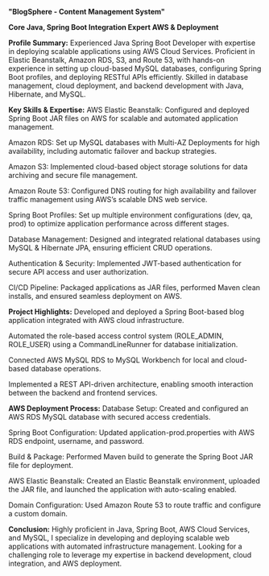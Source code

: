 **"BlogSphere - Content Management System"**

 **Core Java, Spring Boot Integration Expert AWS & Deployment** 

**Profile Summary:**
Experienced Java Spring Boot Developer with expertise in deploying scalable applications using AWS Cloud Services. Proficient in Elastic Beanstalk, Amazon RDS, S3, and Route 53, with hands-on experience in setting up cloud-based MySQL databases, configuring Spring Boot profiles, and deploying RESTful APIs efficiently. Skilled in database management, cloud deployment, and backend development with Java, Hibernate, and MySQL.

**Key Skills & Expertise:**
AWS Elastic Beanstalk: Configured and deployed Spring Boot JAR files on AWS for scalable and automated application management.

Amazon RDS: Set up MySQL databases with Multi-AZ Deployments for high availability, including automatic failover and backup strategies.

Amazon S3: Implemented cloud-based object storage solutions for data archiving and secure file management.

Amazon Route 53: Configured DNS routing for high availability and failover traffic management using AWS’s scalable DNS web service.

Spring Boot Profiles: Set up multiple environment configurations (dev, qa, prod) to optimize application performance across different stages.

Database Management: Designed and integrated relational databases using MySQL & Hibernate JPA, ensuring efficient CRUD operations.

Authentication & Security: Implemented JWT-based authentication for secure API access and user authorization.

CI/CD Pipeline: Packaged applications as JAR files, performed Maven clean installs, and ensured seamless deployment on AWS.

**Project Highlights:**
Developed and deployed a Spring Boot-based blog application integrated with AWS cloud infrastructure.

Automated the role-based access control system (ROLE_ADMIN, ROLE_USER) using a CommandLineRunner for database initialization.

Connected AWS MySQL RDS to MySQL Workbench for local and cloud-based database operations.

Implemented a REST API-driven architecture, enabling smooth interaction between the backend and frontend services.

**AWS Deployment Process:**
Database Setup: Created and configured an AWS RDS MySQL database with secured access credentials.

Spring Boot Configuration: Updated application-prod.properties with AWS RDS endpoint, username, and password.

Build & Package: Performed Maven build to generate the Spring Boot JAR file for deployment.

AWS Elastic Beanstalk: Created an Elastic Beanstalk environment, uploaded the JAR file, and launched the application with auto-scaling enabled.

Domain Configuration: Used Amazon Route 53 to route traffic and configure a custom domain.

**Conclusion:**
Highly proficient in Java, Spring Boot, AWS Cloud Services, and MySQL, I specialize in developing and deploying scalable web applications with automated infrastructure management. Looking for a challenging role to leverage my expertise in backend development, cloud integration, and AWS deployment.